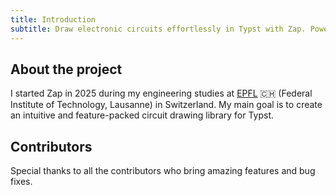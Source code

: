 ```yaml
---
title: Introduction
subtitle: Draw electronic circuits effortlessly in Typst with Zap. Powered by CeTZ, it offers simple functions to place and connect symbols directly in your documents.
---
```


## About the project

I started Zap in 2025 during my engineering studies at [EPFL](https://epfl.ch/en) 🇨🇭 (Federal Institute of Technology, Lausanne) in Switzerland. My main goal is to create an intuitive and feature-packed circuit drawing library for Typst.

## Contributors

Special thanks to all the contributors who bring amazing features and bug fixes.

